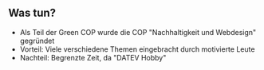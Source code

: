 ## Was tun?
 - Als Teil der Green COP wurde die COP "Nachhaltigkeit und Webdesign" gegründet
 - Vorteil: Viele verschiedene Themen eingebracht durch motivierte Leute
 - Nachteil: Begrenzte Zeit, da "DATEV Hobby"